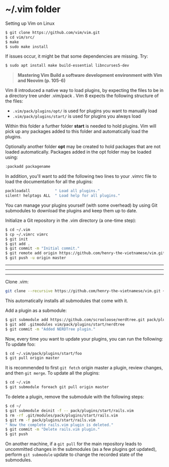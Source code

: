 # ~/.vim folder

Setting up Vim on Linux
```bash
$ git clone https://github.com/vim/vim.git
$ cd vim/src/
$ make
$ sudo make install
```
If issues occur, it might be that some dependencies are missing. Try:
```bash
$ sudo apt install make build-essential libncurses5-dev
```

> **Mastering Vim Build a software development environment with Vim and Neovim (p. 105-6)**

Vim 8 introduced a native way to load plugins, by expecting the files to be in a directory
tree under .vim/pack . Vim 8 expects the following structure of the files:
- `.vim/pack/plugins/opt/` is used for plugins you want to manually load
- `.vim/pack/plugins/start/` is used for plugins you always load

Within this folder a further folder **start** is needed to hold plugins. Vim will pick up any
packages added to this folder and automatically load the plugins.

Optionally another folder **opt** may be created to hold packages that are not loaded automatically.
Packages added in the opt folder may be loaded using:

```bash
:packadd packagename
```

In addition, you'll want to add the following two lines to your .vimrc file to load the
documentation for all the plugins:
```bash
packloadall           " Load all plugins."
silent! helptags ALL  " Load help for all plugins."
```

You can manage your plugins yourself (with some overhead) by using Git submodules to
download the plugins and keep them up to date.

Initialize a Git repository in the .vim directory (a one-time step):
```bash
$ cd ~/.vim
$ cp ~/.vimrc vimrc
$ git init
$ git add .
$ git commit -m "Initial commit."
$ git remote add origin https://github.com/henry-the-vietnamese/vim.git
$ git push -u origin master
```
---
---
---
Clone .vim:
```bash
git clone --recursive https://github.com/henry-the-vietnamese/vim.git ~/.vim
```
This automatically installs all submodules that come with it.

Add a plugin as a submodule:
```bash
$ git submodule add https://github.com/scrooloose/nerdtree.git pack/plugins/start/nerdtree
$ git add .gitmodules vim/pack/plugins/start/nerdtree
$ git commit -m "Added NERDTree plugin."
```

Now, every time you want to update your plugins, you can run the following:
To update foo:
```bash
$ cd ~/.vim/pack/plugins/start/foo
$ git pull origin master
```
It is recommended to first ```git fetch``` origin master a plugin, review changes, and then ```git merge```.
To update all the plugins:
```bash
$ cd ~/.vim
$ git submodule foreach git pull origin master
```

To delete a plugin, remove the submodule with the following steps:
```bash
$ cd ~/
$ git submodule deinit -f -- pack/plugins/start/rails.vim
$ rm -rf .git/modules/pack/plugins/start/rails.vim
$ git rm -f pack/plugins/start/rails.vim
" Now the complete rails.vim plugin is deleted."
$ git commit -m "Delete rails.vim plugin."
$ git push
```

On another machine, if a ```git pull``` for the main repository leads to uncommitted changes in the submodules (as a few plugins got updated), perform ```git submodule``` update to change the recorded state of the submodules.
